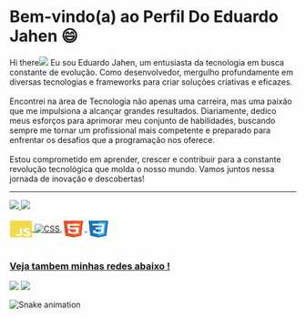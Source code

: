 <h1> Bem-vindo(a) ao Perfil Do Eduardo Jahen 😄 </h1>
Hi there<img src="https://github.com/TheDudeThatCode/TheDudeThatCode/blob/master/Assets/Hi.gif" width="50px">  Eu sou Eduardo Jahen, um entusiasta da tecnologia em busca constante de evolução. Como desenvolvedor, mergulho profundamente em diversas tecnologias e frameworks para criar soluções criativas e eficazes.
<br> <br>
Encontrei na área de Tecnologia não apenas uma carreira, mas uma paixão que me impulsiona a alcançar grandes resultados. Diariamente, dedico meus esforços para aprimorar meu conjunto de habilidades, buscando sempre me tornar um profissional mais competente e preparado para enfrentar os desafios que a programação nos oferece.
<br> <br>
Estou comprometido em aprender, crescer e contribuir para a constante revolução tecnológica que molda o nosso mundo. Vamos juntos nessa jornada de inovação e descobertas!

<hr>

 <div>
   <a href="https://github.com/EduardoJahen">
   <img height="180em" src="https://github-readme-stats.vercel.app/api?username=EduardoJahen&show_icons=true&theme=radical&include_all_commits=true&count_private=true"/>
   <img height="180em" src="https://github-readme-stats.vercel.app/api/top-langs/?username=EduardoJahen&layout=compact&langs_count=6&theme=radical"/>
</div>
    
<div style="display: inline_block"><br>
  <img align="center" alt="Js" height="30" width="40" src="https://raw.githubusercontent.com/devicons/devicon/master/icons/javascript/javascript-plain.svg">
  <img align="center" alt="CSS" height="30" width="40" src="https://cdn.jsdelivr.net/gh/devicons/devicon/icons/nodejs/nodejs-original.svg" />  
  <img align="center" alt="HTML" height="30" width="40" src="https://raw.githubusercontent.com/devicons/devicon/master/icons/html5/html5-original.svg">
  <img align="center" alt="CSS" height="30" width="40" src="https://raw.githubusercontent.com/devicons/devicon/master/icons/css3/css3-original.svg">
   
          
</div>
 
<br>
 
### Veja tambem minhas redes abaixo !
 
<div>
  <a href="https://instagram.com/duh_matosj" target="_blank"><img src="https://img.shields.io/badge/-Instagram-%23E4405F?style=for-the-badge&logo=instagram&logoColor=white" target="_blank"></a>
  <a href="https://www.linkedin.com/in/eduardo-jahen-dev" target="_blank"><img src="https://img.shields.io/badge/-LinkedIn-%230077B5?style=for-the-badge&logo=linkedin&logoColor=white" target="_blank"></a>
</div>

![Snake animation](https://github.com/EduardoJahen/EduardoJahen/blob/output/github-contribution-grid-snake.svg)
